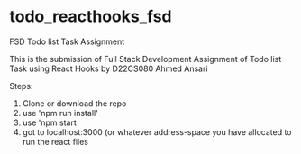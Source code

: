 # todo_reacthooks_fsd
FSD Todo list Task Assignment


This is the submission of Full Stack Development Assignment of Todo list Task using React Hooks by D22CS080 Ahmed Ansari

Steps:
1) Clone or download the repo
2) use 'npm run install'
3) use 'npm start
4) got to localhost:3000 (or whatever address-space you have allocated to run the react files
